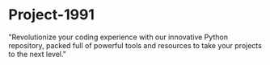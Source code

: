 # Project-1991
"Revolutionize your coding experience with our innovative Python repository, packed full of powerful tools and resources to take your projects to the next level."
